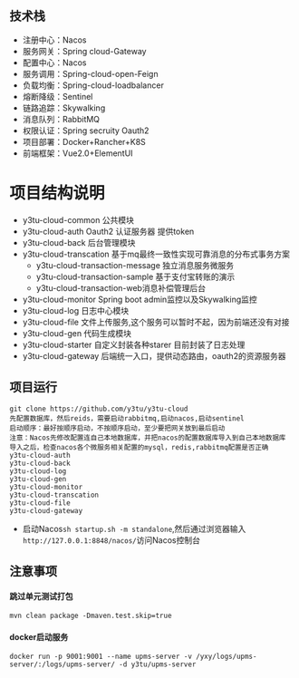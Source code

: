 ## 技术栈
- 注册中心：Nacos
- 服务网关：Spring cloud-Gateway
- 配置中心：Nacos
- 服务调用：Spring-cloud-open-Feign
- 负载均衡：Spring-cloud-loadbalancer
- 熔断降级：Sentinel
- 链路追踪：Skywalking
- 消息队列：RabbitMQ
- 权限认证：Spring secruity Oauth2
- 项目部署：Docker+Rancher+K8S
- 前端框架：Vue2.0+ElementUI

# 项目结构说明
- y3tu-cloud-common 公共模块
- y3tu-cloud-auth  Oauth2 认证服务器 提供token
- y3tu-cloud-back 后台管理模块
- y3tu-cloud-transcation 基于mq最终一致性实现可靠消息的分布式事务方案
  - y3tu-cloud-transaction-message 独立消息服务微服务
  - y3tu-cloud-transaction-sample 基于支付宝转账的演示
  - y3tu-cloud-transaction-web消息补偿管理后台
- y3tu-cloud-monitor Spring boot admin监控以及Skywalking监控
- y3tu-cloud-log 日志中心模块
- y3tu-cloud-file 文件上传服务,这个服务可以暂时不起，因为前端还没有对接
- y3tu-cloud-gen 代码生成模块
- y3tu-cloud-starter 自定义封装各种starer 目前封装了日志处理
- y3tu-cloud-gateway 后端统一入口，提供动态路由，oauth2的资源服务器

## 项目运行
```
git clone https://github.com/y3tu/y3tu-cloud
先配置数据库，然后reids，需要启动rabbitmq,启动nacos,启动sentinel
启动顺序：最好按顺序启动，不按顺序启动，至少要把网关放到最后启动
注意：Nacos先修改配置连自己本地数据库，并把nacos的配置数据库导入到自己本地数据库
导入之后，检查nacos各个微服务相关配置的mysql，redis,rabbitmq配置是否正确
y3tu-cloud-auth
y3tu-cloud-back
y3tu-cloud-log
y3tu-cloud-gen
y3tu-cloud-monitor
y3tu-cloud-transcation
y3tu-cloud-file 
y3tu-cloud-gateway
```

* 启动Nacos`sh startup.sh -m standalone`,然后通过浏览器输入`http://127.0.0.1:8848/nacos/`访问Nacos控制台

## 注意事项
#### 跳过单元测试打包
```
mvn clean package -Dmaven.test.skip=true

```

#### docker启动服务
```
docker run -p 9001:9001 --name upms-server -v /yxy/logs/upms-server/:/logs/upms-server/ -d y3tu/upms-server
